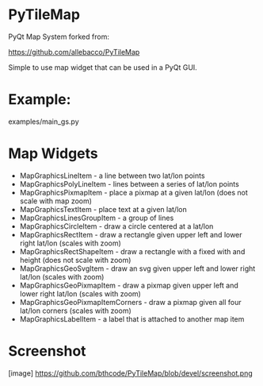 # PyTileMap

PyQt Map System forked from:

https://github.com/allebacco/PyTileMap

Simple to use map widget that can be used in a PyQt GUI.

# Example:

examples/main_gs.py

# Map Widgets

- MapGraphicsLineItem - a line between two lat/lon points
- MapGraphicsPolyLineItem - lines between a series of lat/lon points
- MapGraphicsPixmapItem - place a pixmap at a given lat/lon (does not scale with map zoom)
- MapGraphicsTextItem - place text at a given lat/lon
- MapGraphicsLinesGroupItem - a group of lines
- MapGraphicsCircleItem - draw a circle centered at a lat/lon
- MapGraphicsRectItem - draw a rectangle given upper left and lower right lat/lon  (scales with zoom)
- MapGraphicsRectShapeItem - draw a rectangle with a fixed with and height (does not scale with zoom)
- MapGraphicsGeoSvgItem - draw an svg given upper left and lower right lat/lon (scales with zoom)
- MapGraphicsGeoPixmapItem - draw a pixmap given upper left and lower right lat/lon (scales with zoom)
- MapGraphicsGeoPixmapItemCorners - draw a pixmap given all four lat/lon corners (scales with zoom)
- MapGraphicsLabelItem - a label that is attached to another map item

# Screenshot
[image] https://github.com/bthcode/PyTileMap/blob/devel/screenshot.png

